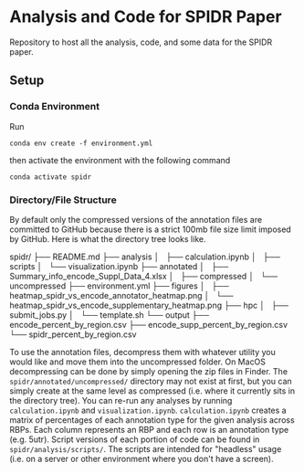 # Analysis and Code for SPIDR Paper

Repository to host all the analysis, code, and some data for the SPIDR paper.

## Setup
### Conda Environment 
Run 

```
conda env create -f environment.yml
```

then activate the environment with the following command

```
conda activate spidr
```

### Directory/File Structure
By default only the compressed versions of the annotation files are committed to GitHub because there is a strict 100mb file size limit imposed by GitHub. Here is what the directory tree looks like.

spidr/
├── README.md
├── analysis
│   ├── calculation.ipynb
│   ├── scripts
│   └── visualization.ipynb
├── annotated
│   ├── Summary_info_encode_Suppl_Data_4.xlsx
│   ├── compressed
│   └── uncompressed
├── environment.yml
├── figures
│   ├── heatmap_spidr_vs_encode_annotator_heatmap.png
│   └── heatmap_spidr_vs_encode_supplementary_heatmap.png
├── hpc
│   ├── submit_jobs.py
│   └── template.sh
└── output
    ├── encode_percent_by_region.csv
    ├── encode_supp_percent_by_region.csv
    └── spidr_percent_by_region.csv

To use the annotation files, decompress them with whatever utility you would like and move them into the uncompressed folder. On MacOS decompressing can be done by simply opening the zip files in Finder. The `spidr/annotated/uncompressed/` directory may not exist at first, but you can simply create at the same level as compressed (i.e. where it currently sits in the directory tree). You can re-run any analyses by running `calculation.ipynb` and `visualization.ipynb`. `calculation.ipynb` creates a matrix of percentages of each annotation type for the given analysis across RBPs. Each column represents an RBP and each row is an annotation type (e.g. 5utr). Script versions of each portion of code can be found in `spidr/analysis/scripts/`. The scripts are intended for "headless" usage (i.e. on a server or other environment where you don't have a screen).
